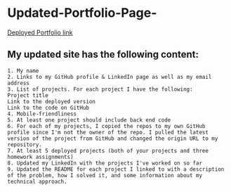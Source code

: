 # Updated-Portfolio-Page-

[Deployed Portfolio link](https://ekhin.github.io/Updated-Portfolio-Page-/)

## My updated site has the following content:

    1. My name
    2. Links to my GitHub profile & LinkedIn page as well as my email address
    3. List of projects. For each project I have the following:
    Project title
    Link to the deployed version
    Link to the code on GitHub
    4. Mobile-friendliness
    5. At least one project should include back end code
    6. For each of my projects, I copied the repos to my own GitHub profile since I'm not the owner of the repo. I pulled the latest version of the project from GitHub and changed the origin URL to my repository.
    7. At least 5 deployed projects (both of your projects and three homework assignments)
    8. Updated my LinkedIn with the projects I've worked on so far
    9. Updated the README for each project I linked to with a description of the problem, how I solved it, and some information about my technical approach.